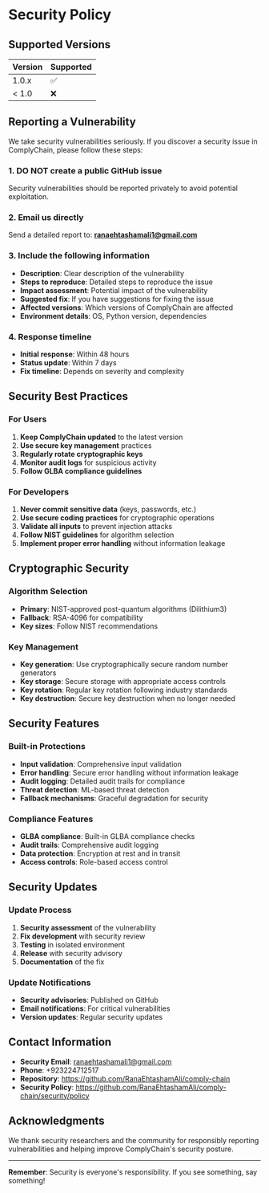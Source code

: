 # Security Policy

## Supported Versions

| Version | Supported          |
| ------- | ------------------ |
| 1.0.x   | :white_check_mark: |
| < 1.0   | :x:                |

## Reporting a Vulnerability

We take security vulnerabilities seriously. If you discover a security issue in ComplyChain, please follow these steps:

### 1. **DO NOT** create a public GitHub issue
Security vulnerabilities should be reported privately to avoid potential exploitation.

### 2. **Email us directly**
Send a detailed report to: **ranaehtashamali1@gmail.com**

### 3. **Include the following information**
- **Description**: Clear description of the vulnerability
- **Steps to reproduce**: Detailed steps to reproduce the issue
- **Impact assessment**: Potential impact of the vulnerability
- **Suggested fix**: If you have suggestions for fixing the issue
- **Affected versions**: Which versions of ComplyChain are affected
- **Environment details**: OS, Python version, dependencies

### 4. **Response timeline**
- **Initial response**: Within 48 hours
- **Status update**: Within 7 days
- **Fix timeline**: Depends on severity and complexity

## Security Best Practices

### For Users
1. **Keep ComplyChain updated** to the latest version
2. **Use secure key management** practices
3. **Regularly rotate cryptographic keys**
4. **Monitor audit logs** for suspicious activity
5. **Follow GLBA compliance guidelines**

### For Developers
1. **Never commit sensitive data** (keys, passwords, etc.)
2. **Use secure coding practices** for cryptographic operations
3. **Validate all inputs** to prevent injection attacks
4. **Follow NIST guidelines** for algorithm selection
5. **Implement proper error handling** without information leakage

## Cryptographic Security

### Algorithm Selection
- **Primary**: NIST-approved post-quantum algorithms (Dilithium3)
- **Fallback**: RSA-4096 for compatibility
- **Key sizes**: Follow NIST recommendations

### Key Management
- **Key generation**: Use cryptographically secure random number generators
- **Key storage**: Secure storage with appropriate access controls
- **Key rotation**: Regular key rotation following industry standards
- **Key destruction**: Secure key destruction when no longer needed

## Security Features

### Built-in Protections
- **Input validation**: Comprehensive input validation
- **Error handling**: Secure error handling without information leakage
- **Audit logging**: Detailed audit trails for compliance
- **Threat detection**: ML-based threat detection
- **Fallback mechanisms**: Graceful degradation for security

### Compliance Features
- **GLBA compliance**: Built-in GLBA compliance checks
- **Audit trails**: Comprehensive audit logging
- **Data protection**: Encryption at rest and in transit
- **Access controls**: Role-based access control

## Security Updates

### Update Process
1. **Security assessment** of the vulnerability
2. **Fix development** with security review
3. **Testing** in isolated environment
4. **Release** with security advisory
5. **Documentation** of the fix

### Update Notifications
- **Security advisories**: Published on GitHub
- **Email notifications**: For critical vulnerabilities
- **Version updates**: Regular security updates

## Contact Information

- **Security Email**: ranaehtashamali1@gmail.com
- **Phone**: +923224712517
- **Repository**: https://github.com/RanaEhtashamAli/comply-chain
- **Security Policy**: https://github.com/RanaEhtashamAli/comply-chain/security/policy

## Acknowledgments

We thank security researchers and the community for responsibly reporting vulnerabilities and helping improve ComplyChain's security posture.

---

**Remember**: Security is everyone's responsibility. If you see something, say something! 